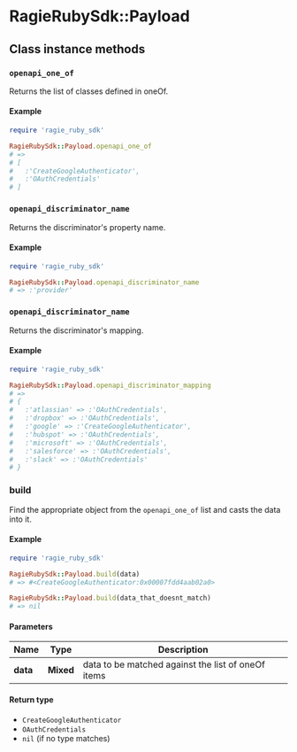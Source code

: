 # RagieRubySdk::Payload

## Class instance methods

### `openapi_one_of`

Returns the list of classes defined in oneOf.

#### Example

```ruby
require 'ragie_ruby_sdk'

RagieRubySdk::Payload.openapi_one_of
# =>
# [
#   :'CreateGoogleAuthenticator',
#   :'OAuthCredentials'
# ]
```

### `openapi_discriminator_name`

Returns the discriminator's property name.

#### Example

```ruby
require 'ragie_ruby_sdk'

RagieRubySdk::Payload.openapi_discriminator_name
# => :'provider'
```

### `openapi_discriminator_name`

Returns the discriminator's mapping.

#### Example

```ruby
require 'ragie_ruby_sdk'

RagieRubySdk::Payload.openapi_discriminator_mapping
# =>
# {
#   :'atlassian' => :'OAuthCredentials',
#   :'dropbox' => :'OAuthCredentials',
#   :'google' => :'CreateGoogleAuthenticator',
#   :'hubspot' => :'OAuthCredentials',
#   :'microsoft' => :'OAuthCredentials',
#   :'salesforce' => :'OAuthCredentials',
#   :'slack' => :'OAuthCredentials'
# }
```

### build

Find the appropriate object from the `openapi_one_of` list and casts the data into it.

#### Example

```ruby
require 'ragie_ruby_sdk'

RagieRubySdk::Payload.build(data)
# => #<CreateGoogleAuthenticator:0x00007fdd4aab02a0>

RagieRubySdk::Payload.build(data_that_doesnt_match)
# => nil
```

#### Parameters

| Name | Type | Description |
| ---- | ---- | ----------- |
| **data** | **Mixed** | data to be matched against the list of oneOf items |

#### Return type

- `CreateGoogleAuthenticator`
- `OAuthCredentials`
- `nil` (if no type matches)

